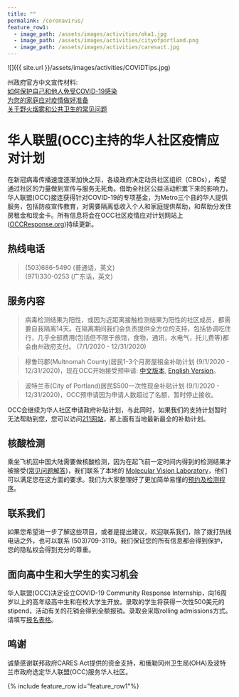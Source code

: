 ```yaml
---
title: ""
permalink: /coronavirus/
feature_row1:
  - image_path: /assets/images/activities/oha1.jpg
  - image_path: /assets/images/activities/cityofportland.png
  - image_path: /assets/images/activities/caresact.jpg
---
```


![]({{ site.url }}/assets/images/activities/COVIDTips.jpg)

州政府官方中文宣传材料:  
[如何保护自己和他人免受COVID-19感染](https://sharedsystems.dhsoha.state.or.us/DHSForms/Served//LN2681.pdf)  
[为您的家庭应对疫情做好准备](https://sharedsystems.dhsoha.state.or.us/DHSForms/Served/ln3225.pdf)  
[关于野火烟雾和公共卫生的常见问题](https://sharedsystems.dhsoha.state.or.us/DHSForms/Served/ln8626.pdf)  

# 华人联盟(OCC)主持的华人社区疫情应对计划

在新冠病毒传播速度逐渐加快之际，各级政府决定动员社区组织（CBOs），希望通过社区的力量做到宣传与服务无死角。借助全社区公益活动积累下来的影响力，华人联盟(OCC)接连获得针对COVID-19的专项基金，为Metro三个县的华人提供服务，包括防疫宣传教育，对需要隔离低收入个人和家庭提供帮助，和帮助分发住房租金和现金卡。所有信息将会在OCC社区疫情应对计划网站上 ([OCCResponse.org](http://occresponse.org/))持续更新。

## 热线电话

> (503)686-5490 (普通话，英文)  
> (971)330-0253 (广东话，英文)  

## 服务内容

> 病毒检测结果为阳性，或因为近距离接触检测结果为阳性的社区成员，都需要自我隔离14天。在隔离期间我们会负责提供全方位的支持，包括协调吃住行，几乎全部费用(包括但不限于旅馆，食物，通讯，水电气，托儿费等)都会由州政府支付。 (7/1/2020 - 12/31/2020)

> 穆鲁玛郡(Multnomah County)居民1-3个月房屋租金补助计划 (9/1/2020 - 12/31/2020)，现在OCC开始接受预申请: [中文版本](https://docs.google.com/forms/d/e/1FAIpQLSe5WHMfQ4_tijMdnE0bTaGSInvCGc44cCO2nL1wPoBvhULSLQ/viewform?usp=sf_link), [English Version](https://docs.google.com/forms/d/e/1FAIpQLSccr3Mxmuce_pYT1JFJRUldTuhyiun6LlZ1aPAtS05_DGLELw/viewform?usp=sf_link)。

> 波特兰市(City of Portland)居民$500一次性现金补贴计划 (9/1/2020 - 12/31/2020)，OCC预申请因为申请人数超过了名额，暂时停止接收。

OCC会继续为华人社区申请政府补贴计划，与此同时，如果我们的支持计划暂时无法帮助到您，您可以访问[211网站](https://covid19.211info.org/)，那上面有当地最新最全的补助计划。

## 核酸检测

乘坐飞机回中国大陆需要做核酸检测，因为在起飞前一定时间内得到的检测结果才被接受([常见问题解答](https://mp.weixin.qq.com/s/KxMzeGApwlbRlvxA0DLMSA))，我们联系了本地的 [Molecular Vision Laboratory](https://www.molecularvisionlab.com/covid19-testing/)，他们可以满足您在这方面的要求。我们为大家整理好了更加简单易懂的[预约及检测程序](http://pdxchinese.org/assets/pdf/mvisionlab1.pdf)。

## 联系我们

如果您希望进一步了解这些项目，或者是提出建议，欢迎联系我们，除了拨打热线电话之外，也可以联系 (503)709-3119。我们保证您的所有信息都会得到保护，您的隐私权会得到充分的尊重。

## 面向高中生和大学生的实习机会

华人联盟(OCC)决定设立COVID-19 Community Response Internship，向16周岁以上的高年级高中生和在校大学生开放。录取的学生将获得一次性500美元的stipend，活动有关的花销会得到全额报销。录取会采取rolling admissions方式。请填写[报名表格](https://docs.google.com/forms/d/e/1FAIpQLSfkQbyH2lc3voR0aCBaZae0ZcndOnwwR5iFYxThN3jxoJNJ6Q/viewform?usp=sf_link)。

## 鸣谢

诚挚感谢联邦政府CARES Act提供的资金支持，和俄勒冈州卫生局(OHA)及波特兰市政府选定华人联盟(OCC)服务华人社区。

{% include feature_row id="feature_row1"%}
